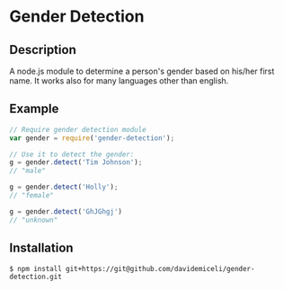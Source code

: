 # Gender Detection

## Description
A node.js module to determine a person's gender based on his/her first name.
It works also for many languages other than english.

## Example
```javascript
// Require gender detection module
var gender = require('gender-detection');

// Use it to detect the gender:
g = gender.detect('Tim Johnson');
// "male"

g = gender.detect('Holly');
// "female"

g = gender.detect('GhJGhgj')
// "unknown"
```

## Installation

    $ npm install git+https://git@github.com/davidemiceli/gender-detection.git
